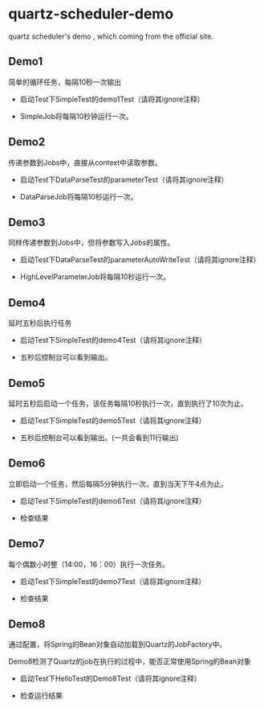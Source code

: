 # quartz-scheduler-demo
quartz scheduler's demo , which coming from the official site.

## Demo1

简单的循环任务，每隔10秒一次输出

*  启动Test下SimpleTest的demo1Test（请将其ignore注释）

*  SimpleJob将每隔10秒钟运行一次。

## Demo2

传递参数到Jobs中，直接从context中读取参数。

* 启动Test下DataParseTest的parameterTest（请将其ignore注释）

* DataParseJob将每隔10秒运行一次。

## Demo3

同样传递参数到Jobs中，但将参数写入Jobs的属性。

* 启动Test下DataParseTest的parameterAutoWriteTest（请将其ignore注释）

* HighLevelParameterJob将每隔10秒运行一次。

## Demo4

延时五秒后执行任务

* 启动Test下SimpleTest的demo4Test（请将其ignore注释）

* 五秒后控制台可以看到输出。

## Demo5

延时五秒后启动一个任务，该任务每隔10秒执行一次，直到执行了10次为止。

* 启动Test下SimpleTest的demo5Test（请将其ignore注释）

* 五秒后控制台可以看到输出。(一共会看到11行输出)

## Demo6

立即启动一个任务，然后每隔5分钟执行一次，直到当天下午4点为止。

* 启动Test下SimpleTest的demo6Test（请将其ignore注释）

* 检查结果

## Demo7

每个偶数小时整（14:00，16：00）执行一次任务。

* 启动Test下SimpleTest的demo7Test（请将其ignore注释）

* 检查结果

## Demo8

通过配置，将Spring的Bean对象自动加载到Quartz的JobFactory中。

Demo8检测了Quartz的job在执行的过程中，能否正常使用Spring的Bean对象

* 启动Test下HelloTest的Demo8Test（请将其ignore注释）

* 检查运行结果
